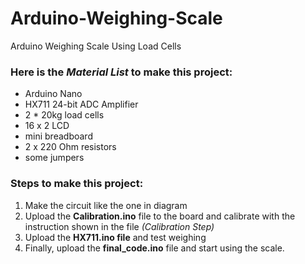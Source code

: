 # Arduino-Weighing-Scale
Arduino Weighing Scale Using Load Cells

### Here is the *Material List* to make this project:
  - Arduino Nano
  - HX711 24-bit ADC Amplifier
  - 2 * 20kg load cells
  - 16 x 2 LCD
  - mini breadboard
  - 2 x 220 Ohm resistors
  - some jumpers

### Steps to make this project:
  1.  Make the circuit like the one in diagram
  2.  Upload the **Calibration.ino** file to the board and calibrate with the instruction shown in the file *(Calibration Step)*
  3.  Upload the **HX711.ino file** and test weighing
  4.  Finally, upload the **final_code.ino** file and start using the scale.
